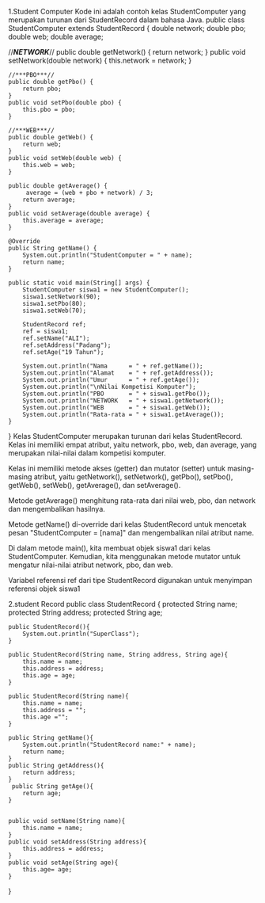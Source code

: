 1.Student Computer
Kode ini adalah contoh kelas StudentComputer yang merupakan turunan dari StudentRecord dalam bahasa Java. 
public class StudentComputer extends StudentRecord {
   double network;
   double pbo;
   double web;
   double average;
   
   //***NETWORK***//
   public double getNetwork() {
        return network;
    }
    public void setNetwork(double network) {
        this.network = network;
    }
    
    //***PBO***//
    public double getPbo() {
        return pbo;
    }
    public void setPbo(double pbo) {
        this.pbo = pbo;
    }
    
    //***WEB***//
    public double getWeb() {
        return web;
    }
    public void setWeb(double web) {
        this.web = web;
    }
    
    public double getAverage() {
         average = (web + pbo + network) / 3;
        return average;
    }
    public void setAverage(double average) {
        this.average = average;
    }
       
    @Override
    public String getName() {
        System.out.println("StudentComputer = " + name);
        return name;
    }
    
    public static void main(String[] args) {
        StudentComputer siswa1 = new StudentComputer();
        siswa1.setNetwork(90);
        siswa1.setPbo(80);
        siswa1.setWeb(70);
           
        StudentRecord ref;
        ref = siswa1;
        ref.setName("ALI");
        ref.setAddress("Padang");
        ref.setAge("19 Tahun");
            
        System.out.println("Nama      = " + ref.getName());
        System.out.println("Alamat    = " + ref.getAddress());
        System.out.println("Umur      = " + ref.getAge());
        System.out.println("\nNilai Kompetisi Komputer");
        System.out.println("PBO       = " + siswa1.getPbo());
        System.out.println("NETWORK   = " + siswa1.getNetwork());
        System.out.println("WEB       = " + siswa1.getWeb());
        System.out.println("Rata-rata = " + siswa1.getAverage());    
    }
}
Kelas StudentComputer merupakan turunan dari kelas StudentRecord. Kelas ini memiliki empat atribut, yaitu network, pbo, web, dan average, yang merupakan nilai-nilai dalam kompetisi komputer.

Kelas ini memiliki metode akses (getter) dan mutator (setter) untuk masing-masing atribut, yaitu getNetwork(), setNetwork(), getPbo(), setPbo(), getWeb(), setWeb(), getAverage(), dan setAverage().

Metode getAverage() menghitung rata-rata dari nilai web, pbo, dan network dan mengembalikan hasilnya.

Metode getName() di-override dari kelas StudentRecord untuk mencetak pesan "StudentComputer = [nama]" dan mengembalikan nilai atribut name.

Di dalam metode main(), kita membuat objek siswa1 dari kelas StudentComputer. Kemudian, kita menggunakan metode mutator untuk mengatur nilai-nilai atribut network, pbo, dan web.

Variabel referensi ref dari tipe StudentRecord digunakan untuk menyimpan referensi objek siswa1

2.student Record
public class StudentRecord {
    protected String name;
    protected String address;
    protected String age;
        
    public StudentRecord(){
        System.out.println("SuperClass");
    }
    
    public StudentRecord(String name, String address, String age){
        this.name = name;
        this.address = address;
        this.age = age;
    }
    
    public StudentRecord(String name){
        this.name = name;
        this.address = "";
        this.age ="";
    }
    
    public String getName(){
        System.out.println("StudentRecord name:" + name);
        return name;
    }
    public String getAddress(){
        return address;
    }
     public String getAge(){
        return age;
    }
     
      
    public void setName(String name){
        this.name = name;
    }
    public void setAddress(String address){
        this.address = address;
    }
    public void setAge(String age){
        this.age= age;
    }
}
